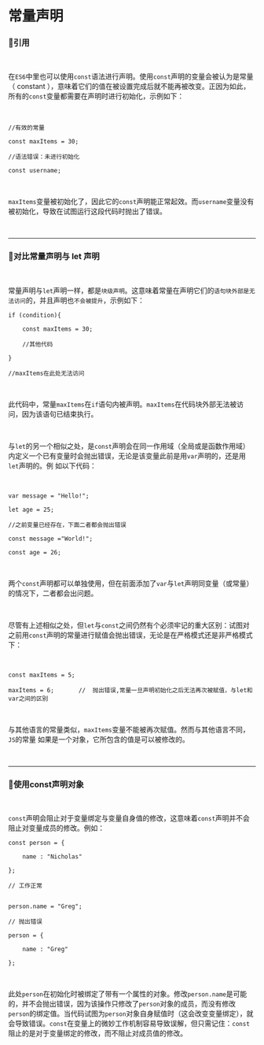 # 常量声明

### 🎈引用

&nbsp;

在`ES6`中里也可以使用`const`语法进行声明。使用`const`声明的变量会被认为是常量（ constant ），意味着它们的值在被设置完成后就不能再被改变。正因为如此，所有的`const`变量都需要在声明时进行初始化，示例如下：

&nbsp;

```
//有效的常量

const maxItems = 30;

//语法错误：未进行初始化

const username;
```
&nbsp;

`maxItems`变量被初始化了，因此它的`const`声明能正常起效。而`username`变量没有被初始化，导致在试图运行这段代码时抛出了错误。

&nbsp;

***

### 🍕对比常量声明与 let 声明

&nbsp;

常量声明与`let`声明一样，都是`块级声明`。这意味着常量在声明它们的`语句块外部是无法访问`的，并且声明也`不会被提升`，示例如下：

```
if (condition){

    const maxItems = 30;
     
    //其他代码
    
}

//maxItems在此处无法访问
```

&nbsp;

此代码中，常量`maxItems`在`if`语句内被声明。`maxItems`在代码块外部无法被访问，因为该语句已结束执行。

&nbsp;

与`let`的另一个相似之处，是`const`声明会在同一作用域（全局或是函数作用域）内定义一个已有变量时会抛出错误，无论是该变量此前是用`var`声明的，还是用`let`声明的。例 如以下代码：

&nbsp;&nbsp;

```
var message = "Hello!";

let age = 25;

//之前变量已经存在，下面二者都会抛出错误

const message ="World!";

const age = 26;
```

&nbsp;

两个`const`声明都可以单独使用，但在前面添加了`var`与`let`声明同变量（或常量）的情况下，二者都会出问题。

&nbsp;

尽管有上述相似之处，但`let`与`const`之间仍然有个必须牢记的重大区别：试图对之前用`const`声明的常量进行赋值会抛出错误，无论是在严格模式还是非严格模式下：

&nbsp;

```
const maxItems = 5;

maxItems = 6;		//	抛出错误,常量一旦声明初始化之后无法再次被赋值，与let和var之间的区别
```

&nbsp;

与其他语言的常量类似，`maxItems`变量不能被再次赋值。然而与其他语言不同，`JS`的常量 如果是一个对象，它所包含的值是可以被修改的。

&nbsp;

****

### 🎨使用const声明对象

&nbsp;

`const`声明会阻止对于变量绑定与变量自身值的修改，这意味着`const`声明并不会阻止对变量成员的修改。例如：

```
const person = {				
	
	name : "Nicholas" 
	
};
	
// 工作正常 
    
    
person.name = "Greg";

// 抛出错误 

person = {	

	name : "Greg"
	
};
```

&nbsp;

此处`person`在初始化时被绑定了带有一个属性的对象。修改`person.name`是可能的，并不会抛出错误，因为该操作只修改了`person`对象的成员，而没有修改`person`的绑定值。当代码试图为`person`对象自身赋值时（这会改变变量绑定），就会导致错误。`const`在变量上的微妙工作机制容易导致误解，但只需记住：`const`阻止的是对于变量绑定的修改，而不阻止对成员值的修改。










